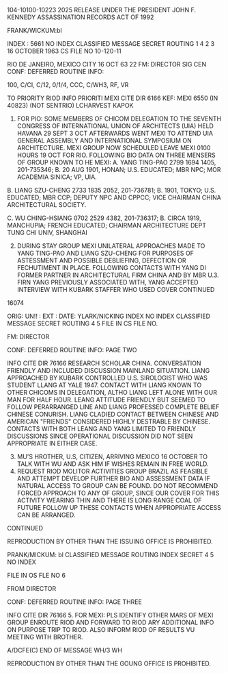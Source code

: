 104-10100-10223
2025 RELEASE UNDER THE PRESIDENT JOHN F. KENNEDY ASSASSINATION RECORDS ACT OF 1992

FRANK/WICKUM:bl

INDEX
:
5661
NO INDEX
CLASSIFIED MESSAGE
SECRET
ROUTING
1
4
2
3
16 OCTOBER 1963  CS FILE NO 10-120-11

RIO DE JANEIRO, MEXICO CITY
16 OCT 63 22
FM: DIRECTOR
SIG CEN
CONF:
DEFERRED
ROUTINE
INFO:

100, C/CI, C/12, 0/1/4, CCC, C/WH3, RF, VR

TO PRIORITY RIOD
INFO PRIORITI MEXI
CITE DIR 6166
KEF: MEXI 6550 (IN 40823) (NOT SENTRIO)
LCHARVEST KAPOK

1. FOR PIO: SOME MEMBERS OF CHICOM DELEGATION TO THE SEVENTH CONGRESS
OF INTERNATIONAL UNION OF ARCHITECTS (UIA) HELD HAVANA 29 SEPT 3 OCT AFTERWARDS
WENT MEXI TO ATTEND UIA GENERAL ASSEMBLY AND INTERNATIONAL SYMPOSIUM ON
ARCHITECTURE. MEXI GROUP NOW SCHEDULED LEAVE MEXI 0100 HOURS 19 OCT FOR RIO.
FOLLOWING BIO DATA ON THREE MENSERS OF GROUP KNOWN TO HE MEXI:
A. YANG TING-PAO 2799 1694 1405, 201-735346; B. 20 AUG 1901, HONAN;
U.S. EDUCATED; MBR NPC; MOR ACADEMIA SINICA; VP, UIA.

B. LIANG SZU-CHENG 2733 1835 2052, 201-736781; B. 1901, TOKYO; U.S.
EDUCATED; MBR CCP; DEPUTY NPC AND CPPCC; VICE CHAIRMAN CHINA ARCHITECTURAL SOCIETY.

C. WU CHING-HSIANG 0702 2529 4382, 201-736317; B. CIRCA 1919, MANCHUPIA;
FRENCH EDUCATED; CHAIRMAN ARCHITECTURE DEPT TUNG CHI UNIV, SHANGHAI

2. DURING STAY GROUP MEXI UNILATERAL APPROACHES MADE TO YANG TING-PAO
AND LIANG SZU-CHENG FOR PURPOSES OF ASTESSMENT AND POSSIBLE DEBLIEFING,
DEFECTION OR FECHUTIMENT IN PLACE. FOLLOWING CONTACTS WITH YANG DI FORMER
PARTNER IN ARCHITECTURAL FIRM CHINA AND BY MBR U.3. FIRN YANG PREVIOUSLY
ASSOCIATED WITH, YANG ACCEPTED INTERVIEW WITH KUBARK STAFFER WHO USED COVER
CONTINUED

16074

ORIG:
UN!! :
EXT :
DATE:
YLARK/NICKING
INDEX
NO INDEX
CLASSIFIED MESSAGE
SECRET
ROUTING
4
5
FILE IN CS FILE NO.

FM: DIRECTOR

CONF:
DEFERRED
ROUTINE
INFO:
PAGE TWO

INFO
CITE DIR 76166
RESEARCH SCHOLAR CHINA. CONVERSATION FRIENDLY AND INCLUDED DISCUSSION MAINLAND
SITUATION. LIANG APPROACHED BY KUBARK CONTROLLED U.S. SIROLOGIST WHO WAS STUDENT
LLANG AT YALE 1947. CONTACT WITH LIANG KNOWN TO OTHER CHICOMS IN DELEGATION,
ALTHO LIANG LEFT ALONE WITH OUR MAN FOR HALF HOUR. LEANG ATTITUDE FRIENDLY BUT
SEEMED TO FOLLOW PERARRANGED LINE AND LIANG PROFESSED COMPLETE BELIEF CHINESE
CONURISH. LIANG CLADIED CONTACT BETWEEN CHINESE AND AMERICAN "FRIENDS" CONSIDERED
HIGHLY DESTRABLE BY CHINESE. CONTACTS WITH BOTH LEANG AND YANG LIMITED TO
FRIENDLY DISCUSSIONS SINCE OPERATIONAL DISCUSSION DID NOT SEEN APPROPRIATE IN
EITHER CASE.

3. MU'S HROTHER, U.S, CITIZEN, ARRIVING MEXICO 16 OCTOBER TO TALK WITH
WU AND ASK HIM IF WISHES REMAIN IN FREE WORLD.
4. REQUEST RIOD MOLITOR ACTIVITIES GROUP BRAZIL AS FEASIBLE AND ATTEMPT
DEVELOP FURTHER BIO AND ASSESSMENT DATA IF NATURAL ACCESS TO GROUP CAN BE FOUND.
DO NOT RECOMMEND FORCED APPROACH TO ANY OF GROUP, SINCE OUR COVER FOR THIS
ACTIVITY WEARING THIN AND THERE IS LONG RANGE COAL OF FUTURE FOLLOW UP THESE
CONTACTS WHEN APPROPRIATE ACCESS CAN BE ARRANGED.

CONTINUED

REPRODUCTION BY OTHER THAN THE ISSUING OFFICE IS PROHIBITED.

PRANK/MICKUM: bl
CLASSIFIED MESSAGE
ROUTING
INDEX
SECRET
4
5
NO INDEX

FILE IN OS FLE NO
6

FROM DIRECTOR

CONF:
DEFERRED
ROUTINE
INFO:
PAGE THREE

INFO
CITE DIR
76166
5. FOR MEXI: PLS IDENTIFY OTHER MARS OF MEXI GROUP ENROUTE RIOD AND
FORWARD TO RIOD ARY ADDITIONAL INFO ON PURPOSE TRIP TO RIOD. ALSO INFORM RIOD
OF RESULTS VU MEETING WITH BROTHER.

A/DCFE(C)
END OF MESSAGE
WH/3
WH

REPRODUCTION BY OTHER THAN THE GOUNG OFFICE IS PROHIBITED.
